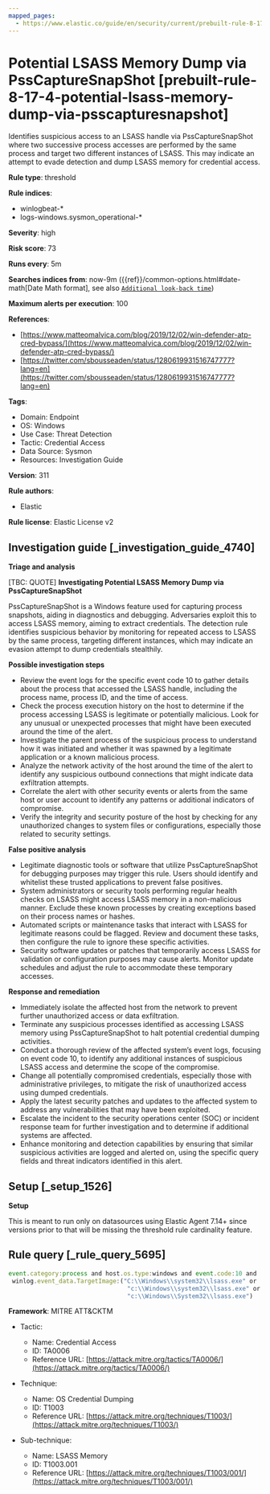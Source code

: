 ```yaml
---
mapped_pages:
  - https://www.elastic.co/guide/en/security/current/prebuilt-rule-8-17-4-potential-lsass-memory-dump-via-psscapturesnapshot.html
---
```


# Potential LSASS Memory Dump via PssCaptureSnapShot [prebuilt-rule-8-17-4-potential-lsass-memory-dump-via-psscapturesnapshot]

Identifies suspicious access to an LSASS handle via PssCaptureSnapShot where two successive process accesses are performed by the same process and target two different instances of LSASS. This may indicate an attempt to evade detection and dump LSASS memory for credential access.

**Rule type**: threshold

**Rule indices**:

* winlogbeat-*
* logs-windows.sysmon_operational-*

**Severity**: high

**Risk score**: 73

**Runs every**: 5m

**Searches indices from**: now-9m ({{ref}}/common-options.html#date-math[Date Math format], see also [`Additional look-back time`](docs-content://solutions/security/detect-and-alert/create-detection-rule.md#rule-schedule))

**Maximum alerts per execution**: 100

**References**:

* [https://www.matteomalvica.com/blog/2019/12/02/win-defender-atp-cred-bypass/](https://www.matteomalvica.com/blog/2019/12/02/win-defender-atp-cred-bypass/)
* [https://twitter.com/sbousseaden/status/1280619931516747777?lang=en](https://twitter.com/sbousseaden/status/1280619931516747777?lang=en)

**Tags**:

* Domain: Endpoint
* OS: Windows
* Use Case: Threat Detection
* Tactic: Credential Access
* Data Source: Sysmon
* Resources: Investigation Guide

**Version**: 311

**Rule authors**:

* Elastic

**Rule license**: Elastic License v2

## Investigation guide [_investigation_guide_4740]

**Triage and analysis**

[TBC: QUOTE]
**Investigating Potential LSASS Memory Dump via PssCaptureSnapShot**

PssCaptureSnapShot is a Windows feature used for capturing process snapshots, aiding in diagnostics and debugging. Adversaries exploit this to access LSASS memory, aiming to extract credentials. The detection rule identifies suspicious behavior by monitoring for repeated access to LSASS by the same process, targeting different instances, which may indicate an evasion attempt to dump credentials stealthily.

**Possible investigation steps**

* Review the event logs for the specific event code 10 to gather details about the process that accessed the LSASS handle, including the process name, process ID, and the time of access.
* Check the process execution history on the host to determine if the process accessing LSASS is legitimate or potentially malicious. Look for any unusual or unexpected processes that might have been executed around the time of the alert.
* Investigate the parent process of the suspicious process to understand how it was initiated and whether it was spawned by a legitimate application or a known malicious process.
* Analyze the network activity of the host around the time of the alert to identify any suspicious outbound connections that might indicate data exfiltration attempts.
* Correlate the alert with other security events or alerts from the same host or user account to identify any patterns or additional indicators of compromise.
* Verify the integrity and security posture of the host by checking for any unauthorized changes to system files or configurations, especially those related to security settings.

**False positive analysis**

* Legitimate diagnostic tools or software that utilize PssCaptureSnapShot for debugging purposes may trigger this rule. Users should identify and whitelist these trusted applications to prevent false positives.
* System administrators or security tools performing regular health checks on LSASS might access LSASS memory in a non-malicious manner. Exclude these known processes by creating exceptions based on their process names or hashes.
* Automated scripts or maintenance tasks that interact with LSASS for legitimate reasons could be flagged. Review and document these tasks, then configure the rule to ignore these specific activities.
* Security software updates or patches that temporarily access LSASS for validation or configuration purposes may cause alerts. Monitor update schedules and adjust the rule to accommodate these temporary accesses.

**Response and remediation**

* Immediately isolate the affected host from the network to prevent further unauthorized access or data exfiltration.
* Terminate any suspicious processes identified as accessing LSASS memory using PssCaptureSnapShot to halt potential credential dumping activities.
* Conduct a thorough review of the affected system’s event logs, focusing on event code 10, to identify any additional instances of suspicious LSASS access and determine the scope of the compromise.
* Change all potentially compromised credentials, especially those with administrative privileges, to mitigate the risk of unauthorized access using dumped credentials.
* Apply the latest security patches and updates to the affected system to address any vulnerabilities that may have been exploited.
* Escalate the incident to the security operations center (SOC) or incident response team for further investigation and to determine if additional systems are affected.
* Enhance monitoring and detection capabilities by ensuring that similar suspicious activities are logged and alerted on, using the specific query fields and threat indicators identified in this alert.


## Setup [_setup_1526]

**Setup**

This is meant to run only on datasources using Elastic Agent 7.14+ since versions prior to that will be missing the threshold rule cardinality feature.


## Rule query [_rule_query_5695]

```js
event.category:process and host.os.type:windows and event.code:10 and
 winlog.event_data.TargetImage:("C:\\Windows\\system32\\lsass.exe" or
                                 "c:\\Windows\\system32\\lsass.exe" or
                                 "c:\\Windows\\System32\\lsass.exe")
```

**Framework**: MITRE ATT&CKTM

* Tactic:

    * Name: Credential Access
    * ID: TA0006
    * Reference URL: [https://attack.mitre.org/tactics/TA0006/](https://attack.mitre.org/tactics/TA0006/)

* Technique:

    * Name: OS Credential Dumping
    * ID: T1003
    * Reference URL: [https://attack.mitre.org/techniques/T1003/](https://attack.mitre.org/techniques/T1003/)

* Sub-technique:

    * Name: LSASS Memory
    * ID: T1003.001
    * Reference URL: [https://attack.mitre.org/techniques/T1003/001/](https://attack.mitre.org/techniques/T1003/001/)



